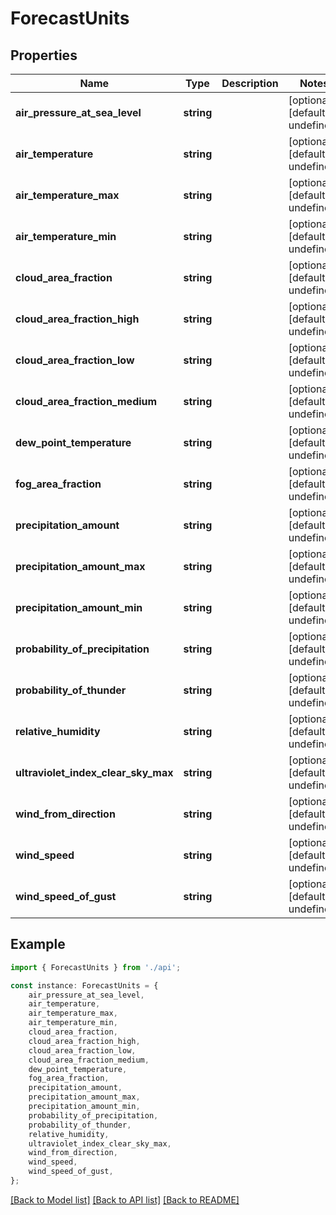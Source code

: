 # ForecastUnits


## Properties

Name | Type | Description | Notes
------------ | ------------- | ------------- | -------------
**air_pressure_at_sea_level** | **string** |  | [optional] [default to undefined]
**air_temperature** | **string** |  | [optional] [default to undefined]
**air_temperature_max** | **string** |  | [optional] [default to undefined]
**air_temperature_min** | **string** |  | [optional] [default to undefined]
**cloud_area_fraction** | **string** |  | [optional] [default to undefined]
**cloud_area_fraction_high** | **string** |  | [optional] [default to undefined]
**cloud_area_fraction_low** | **string** |  | [optional] [default to undefined]
**cloud_area_fraction_medium** | **string** |  | [optional] [default to undefined]
**dew_point_temperature** | **string** |  | [optional] [default to undefined]
**fog_area_fraction** | **string** |  | [optional] [default to undefined]
**precipitation_amount** | **string** |  | [optional] [default to undefined]
**precipitation_amount_max** | **string** |  | [optional] [default to undefined]
**precipitation_amount_min** | **string** |  | [optional] [default to undefined]
**probability_of_precipitation** | **string** |  | [optional] [default to undefined]
**probability_of_thunder** | **string** |  | [optional] [default to undefined]
**relative_humidity** | **string** |  | [optional] [default to undefined]
**ultraviolet_index_clear_sky_max** | **string** |  | [optional] [default to undefined]
**wind_from_direction** | **string** |  | [optional] [default to undefined]
**wind_speed** | **string** |  | [optional] [default to undefined]
**wind_speed_of_gust** | **string** |  | [optional] [default to undefined]

## Example

```typescript
import { ForecastUnits } from './api';

const instance: ForecastUnits = {
    air_pressure_at_sea_level,
    air_temperature,
    air_temperature_max,
    air_temperature_min,
    cloud_area_fraction,
    cloud_area_fraction_high,
    cloud_area_fraction_low,
    cloud_area_fraction_medium,
    dew_point_temperature,
    fog_area_fraction,
    precipitation_amount,
    precipitation_amount_max,
    precipitation_amount_min,
    probability_of_precipitation,
    probability_of_thunder,
    relative_humidity,
    ultraviolet_index_clear_sky_max,
    wind_from_direction,
    wind_speed,
    wind_speed_of_gust,
};
```

[[Back to Model list]](../README.md#documentation-for-models) [[Back to API list]](../README.md#documentation-for-api-endpoints) [[Back to README]](../README.md)
